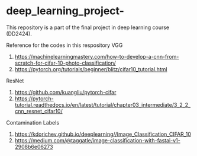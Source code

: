 # deep_learning_project-
This  repository is a part of the final project in deep learning course (DD2424).  

Reference for the codes in this respository
VGG
1. https://machinelearningmastery.com/how-to-develop-a-cnn-from-scratch-for-cifar-10-photo-classification/
2. https://pytorch.org/tutorials/beginner/blitz/cifar10_tutorial.html

ResNet
1. https://github.com/kuangliu/pytorch-cifar
2. https://pytorch-tutorial.readthedocs.io/en/latest/tutorial/chapter03_intermediate/3_2_2_cnn_resnet_cifar10/

Contamination Labels
1. https://kdorichev.github.io/deeplearning//Image_Classification_CIFAR_10
2. https://medium.com/@taggatle/image-classification-with-fastai-v1-2908b6e06273
